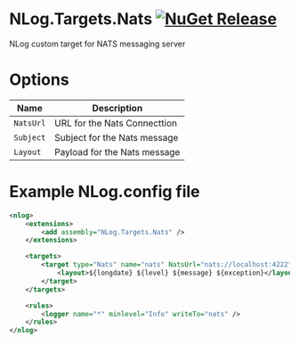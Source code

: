 ﻿# NLog.Targets.Nats [![NuGet Release](https://img.shields.io/nuget/vpre/NLog.Targets.Nats.svg)](https://nuget.org/packages/NLog.Targets.Nats) 
NLog custom target for NATS messaging server

# Options

| Name    | Description |
|---------|-------------|
| `NatsUrl` | URL for the Nats Connecttion |
| `Subject` | Subject for the Nats message |
| `Layout`  | Payload for the Nats message |

# Example NLog.config file
```xml
<nlog>
	<extensions>
		<add assembly="NLog.Targets.Nats" />
	</extensions>

	<targets>
		<target type="Nats" name="nats" NatsUrl="nats://localhost:4222" Subject="logs">
			<layout>${longdate} ${level} ${message} ${exception}</layout>
		</target>
	</targets>

	<rules>
		<logger name="*" minlevel="Info" writeTo="nats" />
	</rules>
</nlog>
```
